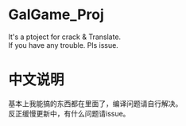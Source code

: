 # GalGame_Proj  
It's a ptoject for crack & Translate.  
If you have any trouble. Pls issue.  
# 中文说明  
基本上我能搞的东西都在里面了，编译问题请自行解决。  
反正缓慢更新中，有什么问题请issue。  
